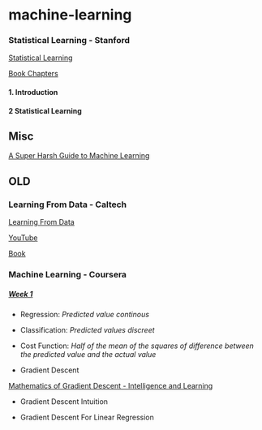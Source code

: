 # machine-learning

### Statistical Learning - Stanford 

[Statistical Learning](https://lagunita.stanford.edu/courses/HumanitiesSciences/StatLearning/Winter2016/about)

[Book Chapters](https://github.com/mobilege/data-science/blob/master/islr-chapters.md)

#### 1. Introduction

#### 2 Statistical Learning


## Misc

[A Super Harsh Guide to Machine Learning](https://www.reddit.com/r/MachineLearning/comments/5z8110/d_a_super_harsh_guide_to_machine_learning/)


## OLD 

### Learning From Data - Caltech 

[Learning From Data](http://work.caltech.edu/telecourse.html)

[YouTube](https://www.youtube.com/playlist?list=PLD63A284B7615313A)

[Book](https://www.amazon.com/Learning-Data-Yaser-S-Abu-Mostafa/dp/1600490069/ref=cm_cr_arp_d_product_top?ie=UTF8)

### Machine Learning - Coursera 

##### [Week 1](https://www.coursera.org/learn/machine-learning/home/week/1)

- Regression: _Predicted value continous_
- Classification: _Predicted values discreet_ 
- Cost Function: _Half of the mean of the squares of difference between the predicted value and the actual value_

- Gradient Descent

[Mathematics of Gradient Descent - Intelligence and Learning](https://youtu.be/jc2IthslyzM)

- Gradient Descent Intuition

- Gradient Descent For Linear Regression
